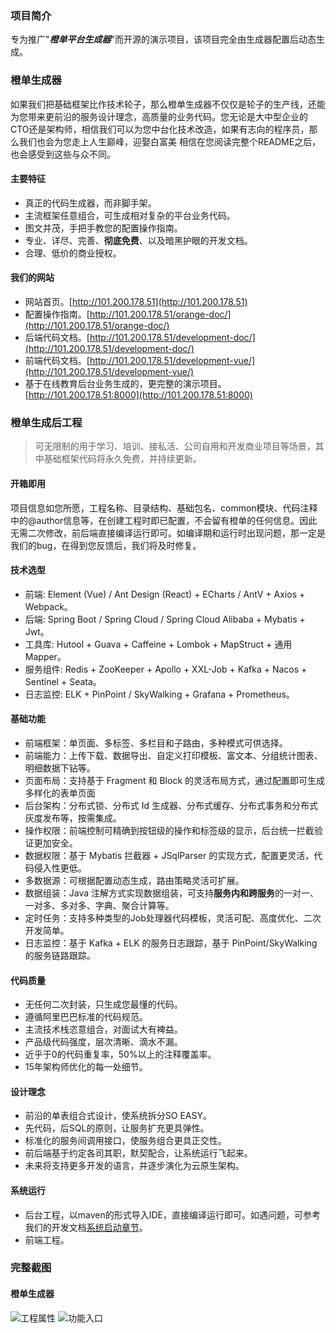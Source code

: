 ### 项目简介
专为推广"***橙单平台生成器***"而开源的演示项目，该项目完全由生成器配置后动态生成。

### 橙单生成器
如果我们把基础框架比作技术轮子，那么橙单生成器不仅仅是轮子的生产线，还能为您带来更前沿的服务设计理念，高质量的业务代码。您无论是大中型企业的CTO还是架构师，相信我们可以为您中台化技术改造，如果有志向的程序员，那么我们也会为您走上人生巅峰，迎娶白富美 相信在您阅读完整个README之后，也会感受到这些与众不同。

#### 主要特征
- 真正的代码生成器，而非脚手架。
- 主流框架任意组合，可生成相对复杂的平台业务代码。
- 图文并茂，手把手教您的配置操作指南。
- 专业、详尽、完善、**彻底免费**、以及暗黑护眼的开发文档。
- 合理、低价的商业授权。

#### 我们的网站
- 网站首页。[http://101.200.178.51](http://101.200.178.51)
- 配置操作指南。[http://101.200.178.51/orange-doc/](http://101.200.178.51/orange-doc/)
- 后端代码文档。[http://101.200.178.51/development-doc/](http://101.200.178.51/development-doc/)
- 前端代码文档。[http://101.200.178.51/development-vue/](http://101.200.178.51/development-vue/)
- 基于在线教育后台业务生成的，更完整的演示项目。[http://101.200.178.51:8000](http://101.200.178.51:8000)

### 橙单生成后工程
>可无限制的用于学习、培训、接私活、公司自用和开发商业项目等场景，其中基础框架代码将永久免费，并持续更新。

#### 开箱即用
项目信息如您所愿，工程名称、目录结构、基础包名、common模块、代码注释中的@author信息等，在创建工程时即已配置，不会留有橙单的任何信息。因此无需二次修改，前后端直接编译运行即可。如编译期和运行时出现问题，那一定是我们的bug，在得到您反馈后，我们将及时修复。

#### 技术选型
- 前端: Element (Vue) / Ant Design (React) + ECharts / AntV + Axios + Webpack。
- 后端: Spring Boot / Spring Cloud / Spring Cloud Alibaba + Mybatis + Jwt。
- 工具库: Hutool + Guava + Caffeine + Lombok + MapStruct + 通用Mapper。
- 服务组件: Redis + ZooKeeper + Apollo + XXL-Job + Kafka + Nacos + Sentinel + Seata。
- 日志监控: ELK + PinPoint / SkyWalking + Grafana + Prometheus。

#### 基础功能
- 前端框架：单页面、多标签、多栏目和子路由，多种模式可供选择。
- 前端能力：上传下载、数据导出、自定义打印模板、富文本、分组统计图表、明细数据下钻等。
- 页面布局：支持基于 Fragment 和 Block 的灵活布局方式，通过配置即可生成多样化的表单页面
- 后台架构：分布式锁、分布式 Id 生成器、分布式缓存、分布式事务和分布式灰度发布等，按需集成。
- 操作权限：前端控制可精确到按钮级的操作和标签级的显示，后台统一拦截验证更加安全。
- 数据权限：基于 Mybatis 拦截器 + JSqlParser 的实现方式，配置更灵活，代码侵入性更低。
- 多数据源：可根据配置动态生成，路由策略灵活可扩展。
- 数据组装：Java 注解方式实现数据组装，可支持**服务内和跨服务**的一对一、一对多、多对多、字典、聚合计算等。
- 定时任务：支持多种类型的Job处理器代码模板，灵活可配、高度优化、二次开发简单。
- 日志监控：基于 Kafka + ELK 的服务日志跟踪，基于 PinPoint/SkyWalking 的服务链路跟踪。

#### 代码质量
- 无任何二次封装，只生成您最懂的代码。
- 遵循阿里巴巴标准的代码规范。
- 主流技术栈恣意组合，对面试大有裨益。
- 产品级代码强度，层次清晰、滴水不漏。
- 近乎于0的代码重复率，50%以上的注释覆盖率。
- 15年架构师优化的每一处细节。

#### 设计理念
- 前沿的单表组合式设计，使系统拆分SO EASY。
- 先代码，后SQL的原则，让服务扩充更具弹性。
- 标准化的服务间调用接口，使服务组合更具正交性。
- 前后端基于约定各司其职，默契配合，让系统运行飞起来。
- 未来将支持更多开发的语言，并逐步演化为云原生架构。

#### 系统运行
- 后台工程，以maven的形式导入IDE，直接编译运行即可。如遇问题，可参考我们的开发文档[系统启动章节](http://101.200.178.51/development-doc/system-start/#单体服务启动)。
- 前端工程。

### 完整截图

#### 橙单生成器

![工程属性](https://images.gitee.com/uploads/images/2020/0411/080740_9cb80a5a_7431510.png "屏幕截图.png") 
![功能入口](https://images.gitee.com/uploads/images/2020/0411/080839_762ce596_7431510.png "屏幕截图.png")
